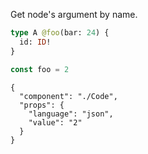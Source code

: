 Get node's argument by name.

```graphql
type A @foo(bar: 24) {
  id: ID!
}

```

```javascript
const foo = 2
```

```component
{
  "component": "./Code",
  "props": {
    "language": "json",
    "value": "2"
  }
}
```
